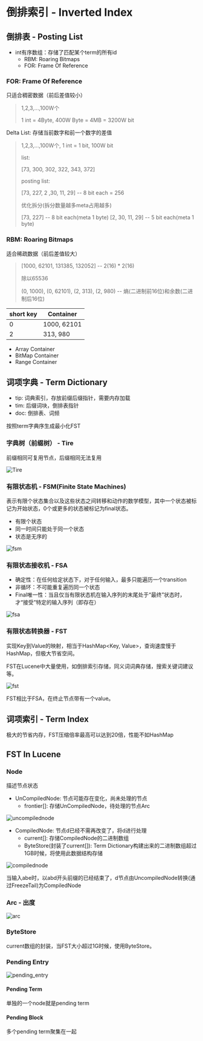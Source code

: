# 倒排索引 - Inverted Index

## 倒排表 - Posting List

- int有序数组：存储了匹配某个term的所有id
  - RBM: Roaring Bitmaps
  - FOR: Frame Of Reference

### FOR: Frame Of Reference

只适合稠密数据（前后差值较小）

> 1,2,3,...,100W个
>
> 1 int = 4Byte, 400W Byte = 4MB = 3200W bit

Delta List: 存储当前数字和前一个数字的差值

> 1,2,3,...,100W个, 1 int = 1 bit, 100W bit
>
> list:
>
> [73, 300, 302, 322, 343, 372]
>
> posting list:
>
> [73, 227, 2 ,30, 11, 29] -- 8 bit each = 256
>
> 优化拆分(拆分数量越多meta占用越多)
>
> [73, 227] -- 8 bit each(meta 1 byte)  [2, 30, 11, 29] -- 5 bit each(meta 1 byte)

### RBM: Roaring Bitmaps

适合稀疏数据（前后差值较大）

> [1000, 62101, 131385, 132052] -- 2(16) * 2(16)
>
> 除以65536
>
> (0, 1000), (0, 62101), (2, 313), (2, 980) -- 熵(二进制前16位)和余数(二进制后16位)

|short key|Container|
|---|---|
|0|1000, 62101|
|2|313, 980|

- Array Container
- BitMap Container
- Range Container

## 词项字典 - Term Dictionary

- tip: 词典索引，存放前缀后缀指针，需要内存加载
- tim: 后缀词块，倒排表指针
- doc: 倒排表、词频

按照term字典序生成最小化FST

### 字典树（前缀树） - Tire

前缀相同可复用节点，后缀相同无法复用

![Tire](./images/tire.png)

### 有限状态机 - FSM(Finite State Machines)

表示有限个状态集合以及这些状态之间转移和动作的数学模型，其中一个状态被标记为开始状态，0个或更多的状态被标记为final状态。

- 有限个状态
- 同一时间只能处于同一个状态
- 状态是无序的

![fsm](./images/fsm.png)

### 有限状态接收机 - FSA

- 确定性：在任何给定状态下，对于任何输入，最多只能遍历一个transition
- 非循环：不可能重复遍历同一个状态
- Final唯一性：当且仅当有限状态机在输入序列的末尾处于“最终”状态时，才“接受”特定的输入序列（即存在）

![fsa](./images/fsa.png)

### 有限状态转换器 - FST

实现Key到Value的映射，相当于HashMap<Key, Value>，查询速度慢于HashMap，但极大节省空间。

FST在Lucene中大量使用，如倒排索引存储，同义词词典存储，搜索关键词建议等。

![fst](./images/fst.png)

FST相比于FSA，在终止节点带有一个value。

## 词项索引 - Term Index

极大的节省内存，FST压缩倍率最高可以达到20倍，性能不如HashMap

## FST In Lucene

### Node

描述节点状态

- UnCompiledNode: 节点可能存在变化，尚未处理的节点
  - frontier[]: 存储UnCompiledNode，待处理的节点Arc

![uncompilednode](./images/uncompilednode.png)

- CompiledNode: 节点d已经不需再改变了，将d进行处理
  - current[]: 存储CompiledNode的二进制数组
  - ByteStore(封装了current[]): Term Dictionary构建出来的二进制数组超过1GB时候，将使用此数据结构存储

![compilednode](./images/compilednode.png)

当输入abe时，以abd开头前缀的已经结束了，d节点由UncompiledNode转换(通过FreezeTail)为CompiledNode

### Arc - 出度

![arc](./images/arc.png)

### ByteStore

current数组的封装，当FST大小超过1G时候，使用ByteStore。

### Pending Entry

![pending_entry](./images/pending_entry.png)

#### Pending Term

单独的一个node就是pending term

#### Pending Block

多个pending term聚集在一起
